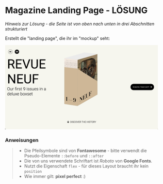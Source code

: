 
# Magazine Landing Page - LÖSUNG

*Hinweis zur Lösung - die Seite ist von oben nach unten in drei Abschnitten strukturiert*


Erstellt die "landing page", die ihr im "mockup" seht:

![reference image](/assets/reference-image.png)

### Anweisungen

> - Die Pfeilsymbole sind von **Fontawesome** - bitte verwendt die Pseudo-Elemente `::before` und `::after`
> - Die von uns verwendete Schriftart ist _Roboto_ von **Google Fonts**.
> - Nutzt die Eigenschaft `flex` - für dieses Layout braucht ihr kein `position`
> - Wie immer gilt: **pixel perfect** :)
